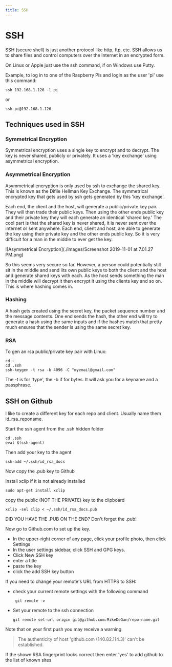 ```yaml
---
title: SSH
---
```


# SSH

SSH (secure shell) is just another protocol like http, ftp, etc. SSH allows us to share files and control computers over the Internet in an encrypted form. 

On Linux or Apple just use the ssh command, if on Windows use Putty.

Example, to log in to one of the Raspberry Pis and login as the user 'pi' use this command:

```ssh 192.168.1.126 -l pi ```

or

```ssh pi@192.168.1.126```

## Techniques used in SSH

### Symmetrical Encryption

Symmetrical encryption uses a single key to encrypt and to decrypt. The key is never shared, publicly or privately. It uses a 'key exchange' using asymmetrical encryption.

### Asymmetrical Encryption

Asymmetrical encryption is only used by ssh to exchange the shared key. This is known as the Difiie Hellman Key Exchange. The symmetrical encrypted key that gets used by ssh gets generated by this 'key exchange'.

Each end, the client and the host, will generate a public/private key pair. They will then trade their public keys. Then using the other ends public key and their private key they will each generate an identical 'shared key.' The cool part is that the shared key is never shared, it is never sent over the internet or sent anywhere. Each end, client and host, are able to generate the key using their private key and the other ends public key. So it is very difficult for a man in the middle to ever get the key.

![Asymmetrical Encryption](./images/Screenshot 2019-11-01 at 7.01.27 PM.png)

So this seems very secure so far. However, a person could potentially still sit in the middle and send iits own public keys to both the client and the host and generate shared keys with each. As the host sends something the man in the middle will decrypt it then encrypt it using the clients key and so on. This is where hashing comes in.

### Hashing

A hash gets created using the secret key, the packet sequence number and the message contents. One end sends the hash, the other end will try to generate a hash using the same inputs and if the hashes match that pretty much ensures that the sender is using the same secret key.

### RSA

To gen an rsa public/private key pair with Linux:

```
cd ~
cd .ssh
ssh-keygen -t rsa -b 4096 -C "myemail@gmail.com"
```

The -t is for 'type', the -b if for bytes. It will ask you for a keyname and a passphrase.

## SSH on Github

I like to create a different key for each repo and client. Usually name them id_rsa_reponame.

Start the ssh agent from the .ssh hidden folder

```
cd .ssh
eval $(ssh-agent)
```

Then add your key to the agent

```
ssh-add ~/.ssh/id_rsa_docs
```

Now copy the .pub key to Github

Install xclip if it is not already installed

```
sudo apt-get install xclip
```

copy the public (NOT THE PRIVATE) key to the clipboard

```
xclip -sel clip < ~/.ssh/id_rsa_docs.pub
```

DID YOU HAVE THE .PUB ON THE END? Don't forget the .pub!

Now go to Github.com to set up the key.

- In the upper-right corner of any page, click your profile photo, then click Settings
- In the user settings sidebar, click SSH and GPG keys.
- Click New SSH key
- enter a title
- paste the key
- click the add SSH key button

If you need to change your remote's URL from HTTPS to SSH:

- check your current remote settings with the following command

  ```
   git remote -v
  ```

- Set your remote to the ssh connection

  ```
  git remote set-url origin git@github.com:MikeDeGan/repo-name.git
  ```

Note that on your first push you may receive a warning

> The authenticity of host 'github.com (140.82.114.3)' can't be established.

If the shown RSA fingerprint looks correct then enter 'yes' to add github to the list of known sites